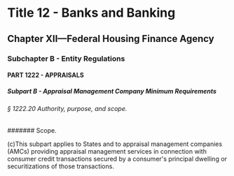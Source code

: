 
# Title 12 - Banks and Banking
## Chapter XII—Federal Housing Finance Agency
### Subchapter B - Entity Regulations
#### PART 1222 - APPRAISALS
##### Subpart B - Appraisal Management Company Minimum Requirements
###### § 1222.20 Authority, purpose, and scope.
####### Scope.

(c)This subpart applies to States and to appraisal management companies (AMCs) providing appraisal management services in connection with consumer credit transactions secured by a consumer's principal dwelling or securitizations of those transactions.

